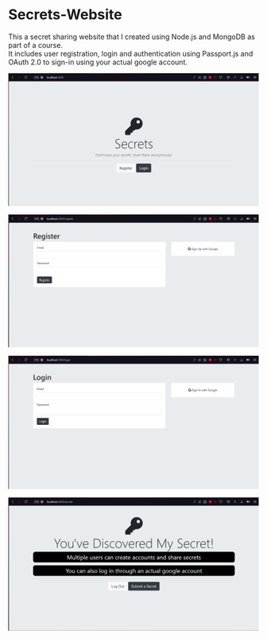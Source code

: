 # Secrets-Website
This a secret sharing website that I created using Node.js and MongoDB as part of a course.  
It includes user registration, login and authentication using Passport.js and OAuth 2.0 to sign-in using your actual google account.  

![homepage](images/homepage.png)  

![registerpage](images/registerpage.png)  

![loginpage](images/loginpage.png)  

![secretspage](images/secretspage.png)  

